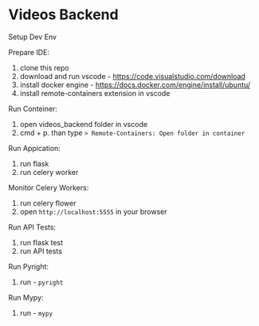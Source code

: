# Videos Backend

Setup Dev Env

Prepare IDE:
1) clone this repo
2) download and run vscode - https://code.visualstudio.com/download
3) install docker engine - https://docs.docker.com/engine/install/ubuntu/
4) install remote-containers extension in vscode

Run Conteiner:
1) open videos_backend folder in vscode
2) cmd + p. than type `> Remote-Containers: Open folder in container`

Run Appication:
1) run flask
2) run celery worker

Monitor Celery Workers:
1) run celery flower
2) open `http://localhost:5555` in your browser 

Run API Tests:
1) run flask test
2) run API tests

Run Pyright:
1) run - `pyright`

Run Mypy:
1) run - `mypy`
